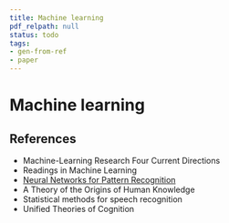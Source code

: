 ```yaml
---
title: Machine learning
pdf_relpath: null
status: todo
tags:
- gen-from-ref
- paper
---
```


# Machine learning

## References

- Machine-Learning Research Four Current Directions
- Readings in Machine Learning
- [Neural Networks for Pattern Recognition](./neural-networks-for-pattern-recognition.md)
- A Theory of the Origins of Human Knowledge
- Statistical methods for speech recognition
- Unified Theories of Cognition
